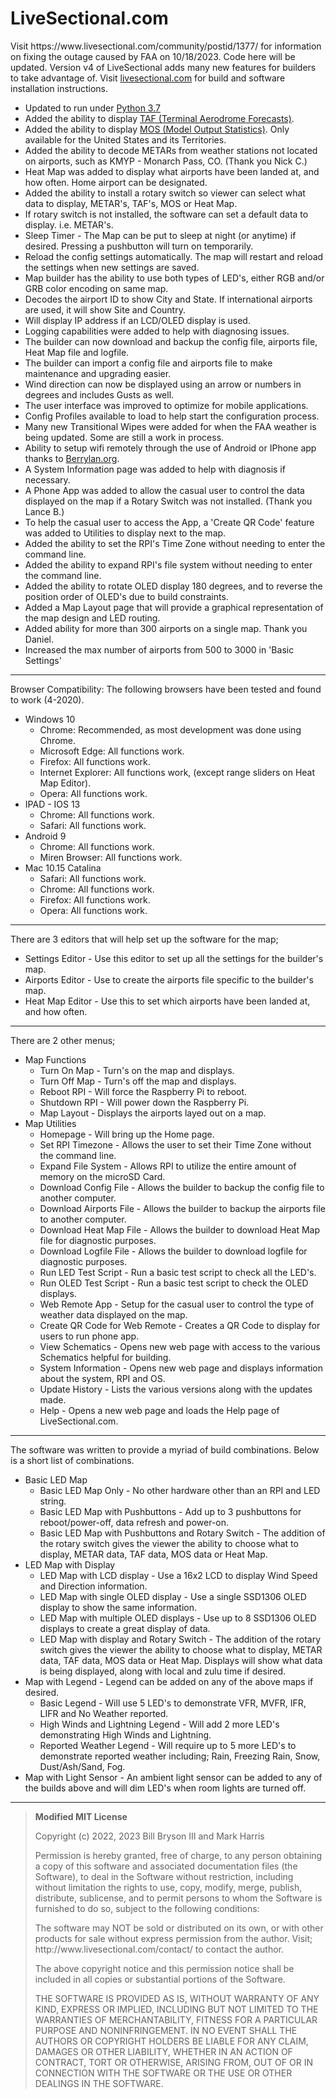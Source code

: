 # LiveSectional.com

<head>
    <link rel="stylesheet" href='/static/style-v4.css' />
</head>
<body>
     <p class="lead">
	Visit https://www.livesectional.com/community/postid/1377/ for information on fixing the outage caused by FAA on 10/18/2023. Code here will be updated.
        Version v4 of LiveSectional adds many new features for builders to take advantage of. Visit <a class="text-danger" href="http://livesectional.com" target="_blank">livesectional.com</a> for build and software installation instructions.
        <ul>
          <li>Updated to run under <a class="text-danger" href="https://docs.python.org/3/howto/pyporting.html" target="_blank">Python 3.7</a>
          <li>Added the ability to display <a class="text-danger" href="https://aviationweather.gov/taf/decoder" target="_blank">TAF (Terminal Aerodrome Forecasts)</a>.
          <li>Added the ability to display <a class="text-danger" href="https://www.weather.gov/mdl/mos_home" target="_blank">MOS (Model Output Statistics)</a>. Only available for the United States and its Territories.
          <li>Added the ability to decode METARs from weather stations not located on airports, such as KMYP - 	Monarch Pass, CO. (Thank you Nick C.)
          <li>Heat Map was added to display what airports have been landed at, and how often. Home airport can be designated.
	     <li>Added the ability to install a rotary switch so viewer can select what data to display, METAR's, TAF's, MOS or Heat Map.
          <li>If rotary switch is not installed, the software can set a default data to display. i.e. METAR's.
          <li>Sleep Timer - The Map can be put to sleep at night (or anytime) if desired. Pressing a pushbutton will turn on temporarily.
          <li>Reload the config settings automatically. The map will restart and reload the settings when new settings are saved.
          <li>Map builder has the ability to use both types of LED's, either RGB and/or GRB color encoding on same map.
          <li>Decodes the airport ID to show City and State. If international airports are used, it will show Site and Country. 
          <li>Will display IP address if an LCD/OLED display is used.
	     <li>Logging capabilities were added to help with diagnosing issues.
          <li>The builder can now download and backup the config file, airports file, Heat Map file and logfile.
          <li>The builder can import a config file and airports file to make maintenance and upgrading easier.
          <li>Wind direction can now be displayed using an arrow or numbers in degrees and includes Gusts as well.
          <li>The user interface was improved to optimize for mobile applications.
          <li>Config Profiles available to load to help start the configuration process.
          <li>Many new Transitional Wipes were added for when the FAA weather is being updated. Some are still a work in process.
          <li>Ability to setup wifi remotely through the use of Android or IPhone app thanks to  <a class="text-danger" href="http://berrylan.org" target="_blank">Berrylan.org</a>.
          <li>A System Information page was added to help with diagnosis if necessary. 
          <li>A Phone App was added to allow the casual user to control the data displayed on the map if a Rotary Switch was not installed. (Thank you Lance B.)
          <li>To help the casual user to access the App, a 'Create QR Code' feature was added to Utilities to display next to the map.
          <li>Added the ability to set the RPI's Time Zone without needing to enter the command line.
          <li>Added the ability to expand RPI's file system without needing to enter the command line.
          <li>Added the ability to rotate OLED display 180 degrees, and to reverse the position order of OLED's due to build constraints.
          <li>Added a Map Layout page that will provide a graphical representation of the map design and LED routing.
          <li>Added ability for more than 300 airports on a single map. Thank you Daniel.
          <li>Increased the max number of airports from 500 to 3000 in 'Basic Settings'
        </ul>
    </p>
  <hr>
    <p class="lead">
        Browser Compatibility: The following browsers have been tested and found to work (4-2020).        
        <ul>
          <li>Windows 10
          <ul>
            <li>Chrome: Recommended, as most development was done using Chrome.
            <li>Microsoft Edge: All functions work.
            <li>Firefox: All functions work.
            <li>Internet Explorer: All functions work, (except range sliders on Heat Map Editor).   
            <li>Opera: All functions work.
          </ul>
          <li>IPAD - IOS 13
          <ul>
            <li>Chrome: All functions work.
            <li>Safari: All functions work.
          </ul>
          <li>Android 9
          <ul>
            <li>Chrome: All functions work.
            <li>Miren Browser: All functions work.    
          </ul>
          <li>Mac 10.15 Catalina
          <ul>
            <li>Safari: All functions work.
            <li>Chrome: All functions work.
            <li>Firefox: All functions work.
            <li>Opera: All functions work.
          </ul>
        </ul>
    </p>
  <hr>
    <p class="lead">
	There are 3 editors that will help set up the software for the map;
	<ul>
	  <li>Settings Editor - Use this editor to set up all the settings for the builder's map.
	  <li>Airports Editor - Use to create the airports file specific to the builder's map.
	  <li>Heat Map Editor - Use this to set which airports have been landed at, and how often.
	</ul>
    </p>
  <hr>
    <p class="lead">
        There are 2 other menus;
        <ul>
          <li>Map Functions
	  <ul>
	     <li>Turn On Map - Turn's on the map and displays.
	     <li>Turn Off Map - Turn's off the map and displays.
	     <li>Reboot RPI - Will force the Raspberry Pi to reboot.
	     <li>Shutdown RPI - Will power down the Raspberry Pi.
	     <li>Map Layout - Displays the airports layed out on a map.
             </ul>
          <li>Map Utilities
          <ul>
             <li>Homepage - Will bring up the Home page.
             <li>Set RPI Timezone - Allows the user to set their Time Zone without the command line.
             <li>Expand File System - Allows RPI to utilize the entire amount of memory on the microSD Card.
             <li>Download Config File - Allows the builder to backup the config file to another computer.         
             <li>Download Airports File - Allows the builder to backup the airports file to another computer.
             <li>Download Heat Map File - Allows the builder to download Heat Map file for diagnostic purposes.
             <li>Download Logfile File - Allows the builder to download logfile for diagnostic purposes.                  
             <li>Run LED Test Script - Run a basic test script to check all the LED's.
             <li>Run OLED Test Script - Run a basic test script to check the OLED displays.
             <li>Web Remote App - Setup for the casual user to control the type of weather data displayed on the map.
             <li>Create QR Code for Web Remote - Creates a QR Code to display for users to run phone app.
             <li>View Schematics - Opens new web page with access to the various Schematics helpful for building.
             <li>System Information - Opens new web page and displays information about the system, RPI and OS.
             <li>Update History - Lists the various versions along with the updates made.
             <li>Help - Opens a new web page and loads the Help page of LiveSectional.com.
            </ul>
        </ul>
    </p>
  <hr>
    <p class="lead">
        The software was written to provide a myriad of build combinations. Below is a short list of combinations.
        <ul>
	  <li>Basic LED Map
	     <ul>
              <li>Basic LED Map Only - No other hardware other than an RPI and LED string.
              <li>Basic LED Map with Pushbuttons - Add up to 3 pushbuttons for reboot/power-off, data refresh and power-on.
              <li>Basic LED Map with Pushbuttons and Rotary Switch - The addition of the rotary switch gives the viewer the 
	          ability to choose what to display, METAR data, TAF data, MOS data or Heat Map.
	     </ul>
	  <li>LED Map with Display 
             <ul>
              <li>LED Map with LCD display - Use a 16x2 LCD to display Wind Speed and Direction information.
	      <li>LED Map with single OLED display - Use a single SSD1306 OLED display to show the same information.
              <li>LED Map with multiple OLED displays - Use up to 8 SSD1306 OLED displays to create a great display of data.
              <li>LED Map with display and Rotary Switch - The addition of the rotary switch gives the viewer the
                  ability to choose what to display, METAR data, TAF data, MOS data or Heat Map. Displays will show what data 
		  is being displayed, along with local and zulu time if desired.
	     </ul>
	  <li>Map with Legend - Legend can be added on any of the above maps if desired.
	     <ul>
              <li>Basic Legend - Will use 5 LED's to demonstrate VFR, MVFR, IFR, LIFR and No Weather reported.	
	      <li>High Winds and Lightning Legend - Will add 2 more LED's demonstrating High Winds and Lightning.
	      <li>Reported Weather Legend - Will require up to 5 more LED's to demonstrate reported weather including;
		  Rain, Freezing Rain, Snow, Dust/Ash/Sand, Fog.
	     </ul>
	  <li>Map with Light Sensor - An ambient light sensor can be added to any of the builds above and will 
              dim LED's when room lights are turned off.        
        </ul>
    </p>
 
  <hr>

  <blockquote class="blockquote">
  <p><b>Modified MIT License</b></p>

  <p>Copyright (c) 2022, 2023 Bill Bryson III and Mark Harris</p>

  <p>Permission is hereby granted, free of charge, to any person obtaining a copy
     of this software and associated documentation files (the Software), to deal
     in the Software without restriction, including without limitation the rights
     to use, copy, modify, merge, publish, distribute, sublicense, and to permit
     persons to whom the Software is furnished to do so, subject to the following conditions:</p>

  <p>The software may NOT be sold or distributed on its own, or with other products
     for sale without express permission from the author.
     Visit; http://www.livesectional.com/contact/ to contact the author.</p>

  <p>The above copyright notice and this permission notice shall be included in all
     copies or substantial portions of the Software.</p>

  <p>THE SOFTWARE IS PROVIDED AS IS, WITHOUT WARRANTY OF ANY KIND, EXPRESS OR
     IMPLIED, INCLUDING BUT NOT LIMITED TO THE WARRANTIES OF MERCHANTABILITY,
     FITNESS FOR A PARTICULAR PURPOSE AND NONINFRINGEMENT. IN NO EVENT SHALL THE
     AUTHORS OR COPYRIGHT HOLDERS BE LIABLE FOR ANY CLAIM, DAMAGES OR OTHER
     LIABILITY, WHETHER IN AN ACTION OF CONTRACT, TORT OR OTHERWISE, ARISING FROM,
     OUT OF OR IN CONNECTION WITH THE SOFTWARE OR THE USE OR OTHER DEALINGS IN THE
     SOFTWARE.</p>
  </blockquote>
</div>
</section>
</div>
</body>
